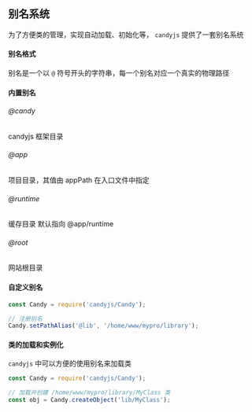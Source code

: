 ## 别名系统

为了方便类的管理，实现自动加载、初始化等， `candyjs` 提供了一套别名系统

#### 别名格式

别名是一个以 `@` 符号开头的字符串，每一个别名对应一个真实的物理路径

#### 内置别名

###### @candy

candyjs 框架目录

###### @app

项目目录，其值由 appPath 在入口文件中指定

###### @runtime

缓存目录 默认指向 @app/runtime

###### @root

网站根目录

#### 自定义别名

```javascript
const Candy = require('candyjs/Candy');

// 注册别名
Candy.setPathAlias('@lib', '/home/www/mypro/library');
```

#### 类的加载和实例化

`candyjs` 中可以方便的使用别名来加载类

```javascript
const Candy = require('candyjs/Candy');

// 加载并创建 /home/www/mypro/library/MyClass 类
const obj = Candy.createObject('lib/MyClass');
```
